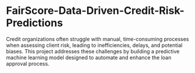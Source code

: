 # FairScore-Data-Driven-Credit-Risk-Predictions
Credit organizations often struggle with manual, time-consuming processes when assessing client risk, leading to inefficiencies, delays, and potential biases. This project addresses these challenges by building a predictive machine learning model designed to automate and enhance the loan approval process.

